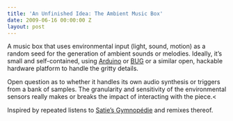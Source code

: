 ```yaml
---
title: 'An Unfinished Idea: The Ambient Music Box'
date: 2009-06-16 00:00:00 Z
layout: post
---
```





A music box that uses environmental input (light, sound, motion) as a random seed for the generation of ambient sounds or melodies. Ideally, it’s small and self-contained, using [Arduino](http://www.arduino.cc/) or [BUG](http://www.buglabs.net/) or a similar open, hackable hardware platform to handle the gritty details.

Open question as to whether it handles its own audio synthesis or triggers from a bank of samples. The granularity and sensitivity of the environmental sensors really makes or breaks the impact of interacting with the piece.\<

Inspired by repeated listens to [Satie’s Gymnopédie](http://en.wikipedia.org/wiki/Gymnopédie) and remixes thereof.
